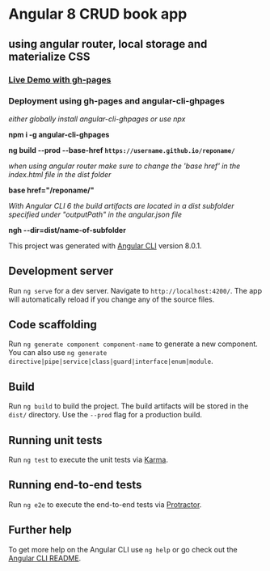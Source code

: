 # Angular 8 CRUD book app

## using angular router, local storage and materialize CSS 

### [Live Demo with gh-pages](https://rkloecker.github.io/ang-books-router-ls-crud/)

### Deployment using gh-pages and angular-cli-ghpages
*either globally install angular-cli-ghpages or use npx*

**npm i -g angular-cli-ghpages**

**ng build --prod --base-href `https://username.github.io/reponame/`**
  
*when using angular router make sure to change the 'base href' in the index.html file in the dist folder*

**base href="/reponame/"**
  
*With Angular CLI 6 the build artifacts are located in a dist subfolder specified under "outputPath" in the angular.json file*

**ngh --dir=dist/name-of-subfolder**

This project was generated with [Angular CLI](https://github.com/angular/angular-cli) version 8.0.1.

## Development server

Run `ng serve` for a dev server. Navigate to `http://localhost:4200/`. The app will automatically reload if you change any of the source files.

## Code scaffolding

Run `ng generate component component-name` to generate a new component. You can also use `ng generate directive|pipe|service|class|guard|interface|enum|module`.

## Build

Run `ng build` to build the project. The build artifacts will be stored in the `dist/` directory. Use the `--prod` flag for a production build.

## Running unit tests

Run `ng test` to execute the unit tests via [Karma](https://karma-runner.github.io).

## Running end-to-end tests

Run `ng e2e` to execute the end-to-end tests via [Protractor](http://www.protractortest.org/).

## Further help

To get more help on the Angular CLI use `ng help` or go check out the [Angular CLI README](https://github.com/angular/angular-cli/blob/master/README.md).
